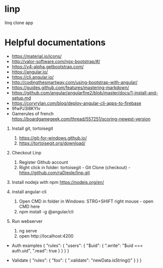 # linp
linq clone app

# Helpful documentations
* https://material.io/icons/
* http://valor-software.com/ngx-bootstrap/#/
* https://v4-alpha.getbootstrap.com/
* https://angular.io/
* https://cli.angular.io/
* http://codingthesmartway.com/using-bootstrap-with-angular/
* https://guides.github.com/features/mastering-markdown/
* https://github.com/angular/angularfire2/blob/master/docs/1-install-and-setup.md
* https://coryrylan.com/blog/deploy-angular-cli-apps-to-firebase
* 9fwPJ3l8KYIv
* Gamerules of french https://boardgamegeek.com/thread/557251/scoring-newest-version
1. Install git, tortoisegit
   1. https://git-for-windows.github.io/
   1. https://tortoisegit.org/download/

1. Checkout Linp
	1. Register Github account
	1. Right click in folder: tortoisegit - Git Clone (checkout) - https://github.com/raDiesle/linp.git
	
1. Install nodejs with npm
https://nodejs.org/en/

1. install angular-cli
	1. Open CMD in folder in Windows: STRG+SHIFT right mouse - open CMD here
	1. npm install -g @angular/cli

1. Run webserver
	1. ng serve
	1. open http://localhost:4200



* Auth examples
{
"rules": {
"users": {
"$uid": {
".write": "$uid === auth.uid",
".read": true
}
}
}
}

* Validate
{
"rules": {
"foo": {
".validate": "newData.isString()"
}
}
}